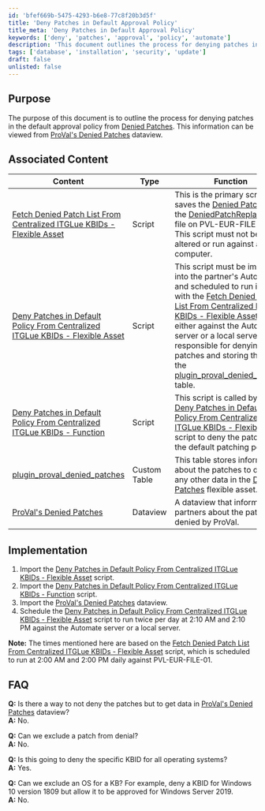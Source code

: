 ```yaml
---
id: 'bfef669b-5475-4293-b6e8-77c8f20b3d5f'
title: 'Deny Patches in Default Approval Policy'
title_meta: 'Deny Patches in Default Approval Policy'
keywords: ['deny', 'patches', 'approval', 'policy', 'automate']
description: 'This document outlines the process for denying patches in the default approval policy using scripts and dataviews from ProVal. It includes associated content, implementation steps, and FAQs to assist users in managing denied patches effectively.'
tags: ['database', 'installation', 'security', 'update']
draft: false
unlisted: false
---
```


## Purpose

The purpose of this document is to outline the process for denying patches in the default approval policy from [Denied Patches](https://proval.itglue.com/5078775/assets/236189-denied-patches/records). This information can be viewed from [ProVal's Denied Patches](<../cwa/dataviews/ProVal's Denied Patches.md>) dataview.

## Associated Content

| Content                                                                                                       | Type         | Function                                                                                                                                                                                                                                                                                                                                                       |
|---------------------------------------------------------------------------------------------------------------|--------------|----------------------------------------------------------------------------------------------------------------------------------------------------------------------------------------------------------------------------------------------------------------------------------------------------------------------------------------------------------------|
| [Fetch Denied Patch List From Centralized ITGLue KBIDs - Flexible Asset](<../cwa/scripts/Fetch Denied Patch List From Centralized ITGLue KBIDs.md>) | Script       | This is the primary script that saves the [Denied Patches](https://proval.itglue.com/5078775/assets/236189-denied-patches/records) to the [DeniedPatchReplace.sql](https://file.provaltech.com/repo/config/DeniedPatchReplace.sql) file on PVL-EUR-FILE-01. This script must not be altered or run against another computer. |
| [Deny Patches in Default Policy From Centralized ITGLue KBIDs - Flexible Asset](https://proval.itglue.com/5078775/docs/9563142) | Script       | This script must be imported into the partner's Automate and scheduled to run in sync with the [Fetch Denied Patch List From Centralized ITGLue KBIDs - Flexible Asset](<../cwa/scripts/Fetch Denied Patch List From Centralized ITGLue KBIDs.md>) script either against the Automate server or a local server. It's responsible for denying those patches and storing them in the [plugin_proval_denied_patches](<../cwa/tables/plugin_proval_denied_patches.md>) table. |
| [Deny Patches in Default Policy From Centralized ITGLue KBIDs - Function](https://proval.itglue.com/5078775/docs/9564856) | Script       | This script is called by the [Deny Patches in Default Policy From Centralized ITGLue KBIDs - Flexible Asset](https://proval.itglue.com/5078775/docs/9563142) script to deny the patches for the default patching policy.                                                                                                                                       |
| [plugin_proval_denied_patches](<../cwa/tables/plugin_proval_denied_patches.md>)                               | Custom Table | This table stores information about the patches to deny or any other data in the [Denied Patches](https://proval.itglue.com/5078775/assets/236189-denied-patches/records) flexible asset.                                                                                                                                                                         |
| [ProVal's Denied Patches](<../cwa/dataviews/ProVal's Denied Patches.md>)                                   | Dataview     | A dataview that informs partners about the patches denied by ProVal.                                                                                                                                                                                                                                                                                           |

## Implementation

1. Import the [Deny Patches in Default Policy From Centralized ITGLue KBIDs - Flexible Asset](https://proval.itglue.com/5078775/docs/9563142) script.
2. Import the [Deny Patches in Default Policy From Centralized ITGLue KBIDs - Function](https://proval.itglue.com/5078775/docs/9564856) script.
3. Import the [ProVal's Denied Patches](<../cwa/dataviews/ProVal's Denied Patches.md>) dataview.
4. Schedule the [Deny Patches in Default Policy From Centralized ITGLue KBIDs - Flexible Asset](https://proval.itglue.com/5078775/docs/9563142) script to run twice per day at 2:10 AM and 2:10 PM against the Automate server or a local server.

**Note:** The times mentioned here are based on the [Fetch Denied Patch List From Centralized ITGLue KBIDs - Flexible Asset](<../cwa/scripts/Fetch Denied Patch List From Centralized ITGLue KBIDs.md>) script, which is scheduled to run at 2:00 AM and 2:00 PM daily against PVL-EUR-FILE-01.

## FAQ

**Q:** Is there a way to not deny the patches but to get data in [ProVal's Denied Patches](<../cwa/dataviews/ProVal's Denied Patches.md>) dataview?  
**A:** No.

**Q:** Can we exclude a patch from denial?  
**A:** No.

**Q:** Is this going to deny the specific KBID for all operating systems?  
**A:** Yes.

**Q:** Can we exclude an OS for a KB? For example, deny a KBID for Windows 10 version 1809 but allow it to be approved for Windows Server 2019.  
**A:** No.
